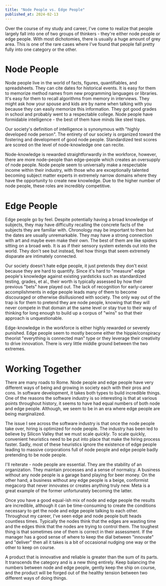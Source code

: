 ```yaml
---
title: "Node People vs. Edge People"
published_at: 2024-02-13
---
```


Over the course of my study and career, I've come to realize that people largely
fall into one of two groups of thinkers - they're either node people or edge
people. With most dichotomies, there is usually a huge amount of grey area. This
is one of the rare cases where I've found that people fall pretty fully into one
category or the other.

# Node People

Node people live in the world of facts, figures, quantifiables, and
spreadsheets. They can cite dates for historical events. It is easy for them to
memorize method names from new programming languages or libraries. It's easy for
them to recall algorithms from memory in interviews. They might ask how your
spouse and kids are by name when talking with you because they can easily
memorize this information. They got good grades in school and probably went to a
respectable college. Node people have formidable intelligence - the best of them
have minds like steel traps.

Our society's definition of intelligence is synonymous with "highly developed
node person". The entirety of our society is organized toward the fostering and
development of good node people. Standardized test scores are scored on the
level of node-knowledge one can recite.

Node-knowledge is rewarded straightforwardly in the workforce, however, there
are more node-people than edge-people which creates an oversupply of node
people. Node people seem to universally make a respectable income within their
industry, with those who are exceptionally talented becoming subject matter
experts in extremely narrow domains where they have the opportunity to create
new knowledge. Due to the higher number of node people, these roles are
incredibly competitive.

# Edge People

Edge people go by feel. Despite potentially having a broad knowledge of
subjects, they may have difficulty recalling the concrete facts of the subjects
they are familiar with. Chronology may be important to them but the dates are
usually unremarkable. They may have a strong connection with art and maybe even
make their own. The best of them are like spiders sitting on a broad web. It is
as if their sensory system extends out into the world. They don't see but
instead, feel how things that seem extremely disparate are intimately connected.

Our society doesn't hate edge people, it just pretends they don't exist because
they are hard to quantify. Since it's hard to "measure" edge people's knowledge
against existing yardsticks such as standardized testing, grades, et al., their
worth is typically assessed by how their previous "bets" have played out. The
lack of recognition for early-career accomplishments in edge people leads many
of them to become discouraged or otherwise disillusioned with society. The only
way out of the trap is for them to pretend they are node people, knowing that
they will never compete in that domain at the same level or stay true to their
way of thinking for long enough to build up a corpus of "wins" so that their
approach is unquestionable.

Edge-knowledge in the workforce is either highly rewarded or severely punished.
Edge people seem to mostly become either the hippie/conspiracy theorist
"everything is connected man" type or they leverage their creativity to drive
innovation. There is very little middle ground between the two extremes.

# Working Together

There are many roads to Rome. Node people and edge people have very different
ways of being and growing in society each with their pros and cons. In software
development, it takes both types to build incredible things. One of the reasons
the software industry is so interesting is that at various points throughout
history, it seems to have had equal numbers of both node and edge people.
Although, we seem to be in an era where edge people are being marginalized.

The issue I see across the software industry is that once the node people take
over, hiring is optimized for node people. The industry has been led to believe
by Silicon Valley that we must scale _quickly_. To scale quickly, convenient
heuristics need to be put into place that make the hiring process faster. Sadly,
most of these heuristics ignore the existence of edge people leading to massive
corporations full of node people and edge people badly pretending to be node
people.

I'll reiterate - node people are essential. They are the stability of an
organization. They maintain processes and a sense of normalcy. A business
without any node people is a garage band playing for beer money. On the other
hand, a business without any edge people is a beige, conformist megacorp that
never innovates or creates anything truly new. Meta is a great example of the
former unfortunately becoming the latter.

Once you have a good equal-ish mix of node and edge people the results are
incredible, although it can be time-consuming to create the conditions necessary
to get the node and edge people talking to each other. Throughout my career,
I've seen edge and node people butt heads countless times. Typically the nodes
think that the edges are wasting time and the edges think that the nodes are
trying to control them. The toughest thing is that sometimes one of them is
correct in their assessment. If the manager has a good sense of where to keep
the dial between "innovate" and "deliver" then all it takes is a bit of
occasional nudging one way or the other to keep on course.

A product that is innovative and reliable is greater than the sum of its parts.
It transcends the category and is a new thing entirely. Keep balancing the
numbers between node and edge people, gently keep the ship on course, and the
product will be forged out of the healthy tension between two different ways of
doing things.
